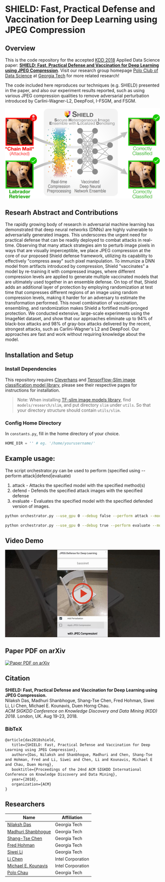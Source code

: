 # SHIELD: Fast, Practical Defense and Vaccination for Deep Learning using JPEG Compression

## Overview

This is the code repository for the accepted [KDD 2018](http://www.kdd.org/kdd2018/) Applied Data Science paper: **[SHIELD: Fast, Practical Defense and Vaccination for Deep Learning using JPEG Compression](https://arxiv.org/abs/1802.06816)**. Visit our research group homepage [Polo Club of Data Science](https://poloclub.github.io) at [Georgia Tech](http://www.gatech.edu) for more related research!

The code included here reproduces our techniques (e.g. SHIELD) presented in the paper, and also our experiment results reported, such as using various JPEG compression qualities to remove adversarial perturbation introduced by Carlini-Wagner-L2, DeepFool, I-FSGM, and FSGM.

![shield-overview](readme/shield-overview.png)


## Researh Abstract and Contributions
The rapidly growing body of research in adversarial machine learning has demonstrated that deep neural networks (DNNs) are highly vulnerable to adversarially generated images. This underscores the urgent need for practical defense that can be readily deployed to combat attacks in real-time. Observing that many attack strategies aim to perturb image pixels in ways that are visually imperceptible, we place JPEG compression at the core of our proposed Shield defense framework, utilizing its capability to effectively "compress away" such pixel manipulation. To immunize a DNN model from artifacts introduced by compression, Shield "vaccinates" a model by re-training it with compressed images, where different compression levels are applied to generate multiple vaccinated models that are ultimately used together in an ensemble defense. On top of that, Shield adds an additional layer of protection by employing randomization at test time that compresses different regions of an image using random compression levels, making it harder for an adversary to estimate the transformation performed. This novel combination of vaccination, ensembling, and randomization makes Shield a fortified multi-pronged protection. We conducted extensive, large-scale experiments using the ImageNet dataset, and show that our approaches eliminate up to 94% of black-box attacks and 98% of gray-box attacks delivered by the recent, strongest attacks, such as Carlini-Wagner's L2 and DeepFool. Our approaches are fast and work without requiring knowledge about the model.


## Installation and Setup

### Install Dependencies

This repository requires [Cleverhans](https://github.com/tensorflow/cleverhans) and [TensorFlow-Slim image classification model library](https://github.com/tensorflow/models/tree/master/research/slim), please see their respective pages for instructions for installation.

> Note: When installing [TF-slim image models library](https://github.com/tensorflow/models/tree/master/research/slim), find `models/research/slim`, and put directory `slim` under `utils`. So that your directory structure should contain `utils/slim`.

### Config Home Directory

In `constants.py`, fill in the home directory of your choice.

```python
HOME_DIR = '' # eg. '/home/yourusername/'
```

## Example usage:

The script orchestrator.py can be used to perform (specified using --perform attack|defend|evaluate)

1. attack - Attacks the specified model with the specified method(s)
2. defend - Defends the specified attack images with the specified defense
3. evaluate - Evaluates the specified model with the specified defended version of images.

```bash
python orchestrator.py --use_gpu 0 --debug false --perform attack --models resnet_50_v2 --attacks fgsm,df
```

```bash
python orchestrator.py --use_gpu 0 --debug true --perform evaluate --models resnet_50_v2 --checkpoint_paths /home/.../model.ckpt --attacks fgsm --defenses jpeg --attack_ablations '{"fgsm": [{"ord": Infinity, "eps": 2}]}' --defense_ablations '{"jpeg": [{"quality": 60}]}'
```

## Video Demo
[![YouTube video demo](readme/shield-youtube-thumbnail.jpg)](https://youtu.be/W119nXS4xGE)


## Paper PDF on arXiv
[![Paper PDF on arXiv](http://www.arxiv-sanity.com/static/thumbs/1802.06816v1.pdf.jpg)](https://arxiv.org/abs/1802.06816)

## Citation 

**SHIELD: Fast, Practical Defense and Vaccination for Deep Learning using JPEG Compression.**  
Nilaksh Das, Madhuri Shanbhogue, Shang-Tse Chen, Fred Hohman, Siwei Li, Li Chen, Michael E. Kounavis, Duen Horng Chau.  
*ACM SIGKDD Conference on Knowledge Discovery and Data Mining (KDD) 2018*. London, UK. Aug 19-23, 2018.

### BibTeX
```
@article{das2018shield, 
   title={SHIELD: Fast, Practical Defense and Vaccination for Deep Learning using JPEG Compression}, 
   author={Das, Nilaksh and Shanbhogue, Madhuri and Chen, Shang-Tse and Hohman, Fred and Li, Siwei and Chen, Li and Kounavis, Michael E and Chau, Duen Horng}, 
   booktitle={Proceedings of the 24nd ACM SIGKDD International Conference on Knowledge Discovery and Data Mining}, 
   year={2018}, 
   organization={ACM} 
}
```


## Researchers

|  Name                 | Affiliation                     |
|-----------------------|---------------------------------|
| [Nilaksh Das](http://nilakshdas.com)           | Georgia Tech |
| [Madhuri Shanbhogue](https://www.linkedin.com/in/madhuri-shanbhogue/)    | Georgia Tech |
| [Shang-Tse Chen](https://www.cc.gatech.edu/~schen351/)        | Georgia Tech |
| [Fred Hohman](http://fredhohman.com)           | Georgia Tech |
| [Siwei Li](https://rsli.github.io)              | Georgia Tech |
| [Li Chen](https://www.linkedin.com/in/li-chen-phd-b2a10289/)               | Intel Corporation               |
| [Michael E. Kounavis](https://www.linkedin.com/in/michael-kounavis-5bbb599/)   | Intel Corporation               |
| [Polo Chau](https://www.cc.gatech.edu/~dchau/)             | Georgia Tech |
